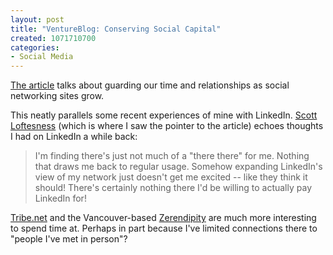 ```yaml
--- 
layout: post
title: "VentureBlog: Conserving Social Capital"
created: 1071710700
categories: 
- Social Media
---
```

<p><a href="http://www.ventureblog.com/articles/indiv/2003/000214.html">The article</a> talks about guarding our time and relationships as social networking sites grow.</p>

<p>This neatly parallels some recent experiences of mine with LinkedIn. <a href="http://www.sjl.us/main/2003/12/social_networki.html">Scott Loftesness</a> (which is where I saw the pointer to the article) echoes thoughts I had on LinkedIn a while back:</p>

<blockquote>
I'm finding there's just not much of a "there there" for me. Nothing that draws me back to regular usage. Somehow expanding LinkedIn's view of my network just doesn't get me excited -- like they think it should! There's certainly nothing there I'd be willing to actually pay LinkedIn for!
</blockquote>
<!--break-->
<p><a href="http://www.tribe.net">Tribe.net</a> and the Vancouver-based <a href="http://www.zerendipity.com">Zerendipity</a> are much more interesting to spend time at. Perhaps in part because I've limited connections there to "people I've met in person"?</p>

